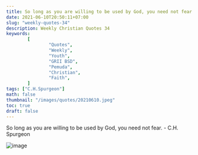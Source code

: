 ```yaml
---
title: So long as you are willing to be used by God, you need not fear.
date: 2021-06-10T20:50:11+07:00
slug: "weekly-quotes-34"
description: Weekly Christian Quotes 34
keywords: 
        [
                "Quotes",
                "Weekly",
                "Youth",
                "GRII BSD",
                "Pemuda",
                "Christian",
                "Faith",
        ]
tags: ["C.H.Spurgeon"]
math: false
thumbnail: "/images/quotes/20210610.jpeg"
toc: true
draft: false
---
```


So long as you are willing to be used by God, you need not fear. - C.H. Spurgeon

![image](/images/quotes/20210610.jpeg)
